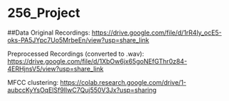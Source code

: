 # 256_Project

##Data 
Original Recordings: https://drive.google.com/file/d/1rR4ly_ocE5-oks-PA5JYpc7Uo5MrbeEn/view?usp=share_link

Preprocessed Recordings (converted to .wav): https://drive.google.com/file/d/1XbOw6jx65goNEfGThr0z84-4ERHjnsV5/view?usp=share_link

MFCC clustering: https://colab.research.google.com/drive/1-aubccKyYsOqElSf9IlwC7Quj550V3Jx?usp=sharing
